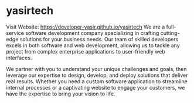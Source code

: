 # yasirtech
Visit Website: https://developer-yasir.github.io/yasirtech
We are a full-service software development company specializing in crafting cutting-edge solutions for your business needs. Our team of skilled developers excels in both software and web development, allowing us to tackle any project from complex enterprise applications to user-friendly web interfaces.

We partner with you to understand your unique challenges and goals, then leverage our expertise to design, develop, and deploy solutions that deliver real results. Whether you need a custom software application to streamline internal processes or a captivating website to engage your customers, we have the expertise to bring your vision to life.
